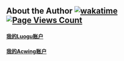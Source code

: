 ## About the Author [![wakatime](https://wakatime.com/badge/user/c9a30e49-5476-4556-9853-645973ddf22b.svg)](https://wakatime.com/@c9a30e49-5476-4556-9853-645973ddf22b) [![Page Views Count](https://badges.toozhao.com/badges/01H8Y14MT5K5AMC6QC4Z69E1HZ/green.svg)](https://badges.toozhao.com/stats/01H8Y14MT5K5AMC6QC4Z69E1HZ "Get your own page views count badge on badges.toozhao.com")
#### [我的Luogu账户](https://www.luogu.com.cn/user/502729)
#### [我的Acwing账户](https://www.acwing.com/user/myspace/index/95602/)
